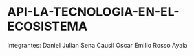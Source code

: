 # API-LA-TECNOLOGIA-EN-EL-ECOSISTEMA
Integrantes:
Daniel Julian Sena Causil
Oscar Emilio Rosso Ayala
